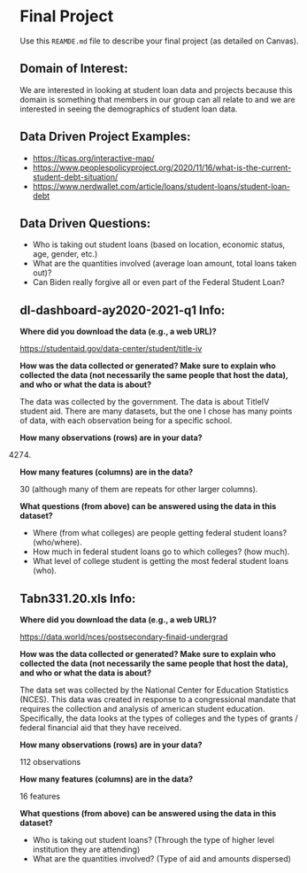 # Final Project
Use this `REAMDE.md` file to describe your final project (as detailed on Canvas).

## Domain of Interest:

We are interested in looking at student loan data and projects because this domain is something that members in our group can all relate to and we are interested in seeing the demographics of student loan data. 

## Data Driven Project Examples:
- https://ticas.org/interactive-map/
- https://www.peoplespolicyproject.org/2020/11/16/what-is-the-current-student-debt-situation/
- https://www.nerdwallet.com/article/loans/student-loans/student-loan-debt

## Data Driven Questions:
- Who is taking out student loans (based on location, economic status, age, gender, etc.)
- What are the quantities involved (average loan amount, total loans taken out)?
- Can Biden really forgive all or even part of the Federal Student Loan?

## dl-dashboard-ay2020-2021-q1 Info:

**Where did you download the data (e.g., a web URL)?**

https://studentaid.gov/data-center/student/title-iv

**How was the data collected or generated? Make sure to explain who collected the data (not necessarily the same people that host the data), and who or what the data is about?**

The data was collected by the government. The data is about TitleIV student aid. There are many datasets, but the one I chose has many points of data, with each observation being for a specific school.

**How many observations (rows) are in your data?**

4274.

**How many features (columns) are in the data?**

30 (although many of them are repeats for other larger columns).

**What questions (from above) can be answered using the data in this dataset?**
- Where (from what colleges) are people getting federal student loans? (who/where).
- How much in federal student loans go to which colleges? (how much).
- What level of college student is getting the most federal student loans (who).

## Tabn331.20.xls Info:

**Where did you download the data (e.g., a web URL)?**

https://data.world/nces/postsecondary-finaid-undergrad 

**How was the data collected or generated? Make sure to explain who collected the data (not necessarily the same people that host the data), and who or what the data is about?**

The data set was collected by the National Center for Education Statistics (NCES). This data was created in response to a congressional mandate that requires the collection and analysis of american student  education. Specifically, the data looks at the types of colleges and the types of grants / federal financial aid that they have received. 

**How many observations (rows) are in your data?**

112 observations

**How many features (columns) are in the data?**

16 features

**What questions (from above) can be answered using the data in this dataset?**
- Who is taking out student loans? (Through the type of higher level institution they are attending) 
- What are the quantities involved? (Type of aid and amounts dispersed) 


